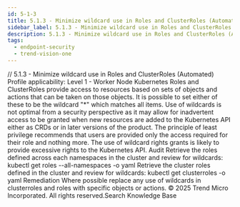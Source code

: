 ```yaml
---
id: 5-1-3
title: 5.1.3 - Minimize wildcard use in Roles and ClusterRoles (Automated)
sidebar_label: 5.1.3 - Minimize wildcard use in Roles and ClusterRoles (Automated)
description: 5.1.3 - Minimize wildcard use in Roles and ClusterRoles (Automated)
tags:
  - endpoint-security
  - trend-vision-one
---
```


/*<![CDATA[*/ $('#title').html($('meta[name=map-description]').attr('content')); /*]]>*/ 5.1.3 - Minimize wildcard use in Roles and ClusterRoles (Automated) Profile applicability: Level 1 - Worker Node Kubernetes Roles and ClusterRoles provide access to resources based on sets of objects and actions that can be taken on those objects. It is possible to set either of these to be the wildcard "*" which matches all items. Use of wildcards is not optimal from a security perspective as it may allow for inadvertent access to be granted when new resources are added to the Kubernetes API either as CRDs or in later versions of the product. The principle of least privilege recommends that users are provided only the access required for their role and nothing more. The use of wildcard rights grants is likely to provide excessive rights to the Kubernetes API. Audit Retrieve the roles defined across each namespaces in the cluster and review for wildcards: kubectl get roles --all-namespaces -o yaml Retrieve the cluster roles defined in the cluster and review for wildcards: kubectl get clusterroles -o yaml Remediation Where possible replace any use of wildcards in clusterroles and roles with specific objects or actions. © 2025 Trend Micro Incorporated. All rights reserved.Search Knowledge Base